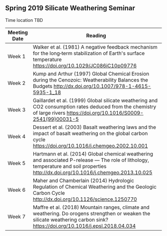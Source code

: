 ## Spring 2019 Silicate Weathering Seminar

Time location TBD

| Meeting Date | Reading |
|--------------|--------------|
|Week 1| Walker et al. (1981) A negative feedback mechanism for the long‐term stabilization of Earth's surface temperature https://doi.org/10.1029/JC086iC10p09776|
|Week 2| Kump and Arthur (1997) Global Chemical Erosion during the Cenozoic: Weatherability Balances the Budgets http://dx.doi.org/10.1007/978-1-4615-5935-1_18|
|Week 3| Gaillardet et al. (1999) Global silicate weathering and CO2 consumption rates deduced from the chemistry of large rivers https://doi.org/10.1016/S0009-2541(99)00031-5|
|Week 4| Dessert et al. (2003) Basalt weathering laws and the impact of basalt weathering on the global carbon cycle https://doi.org/10.1016/j.chemgeo.2002.10.001|
|Week 5| Hartmann et al. (2014) Global chemical weathering and associated P-release — The role of lithology, temperature and soil properties http://dx.doi.org/10.1016/j.chemgeo.2013.10.025|
|Week 6| Maher and Chamberlain (2014) Hydrologic Regulation of Chemical Weathering and the Geologic Carbon Cycle http://dx.doi.org/10.1126/science.1250770|
|Week 7| Maffre et al. (2018) Mountain ranges, climate and weathering. Do orogens strengthen or weaken the silicate weathering carbon sink? https://doi.org/10.1016/j.epsl.2018.04.034|
